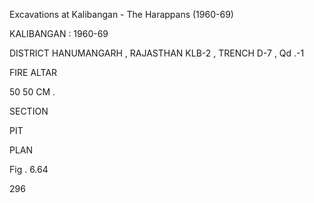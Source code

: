 Excavations at Kalibangan - The Harappans (1960-69)

KALIBANGAN : 1960-69

DISTRICT HANUMANGARH , RAJASTHAN
KLB-2 , TRENCH D-7 , Qd .-1

FIRE ALTAR

50                                50
CM .

SECTION

PIT

PLAN

Fig . 6.64

296